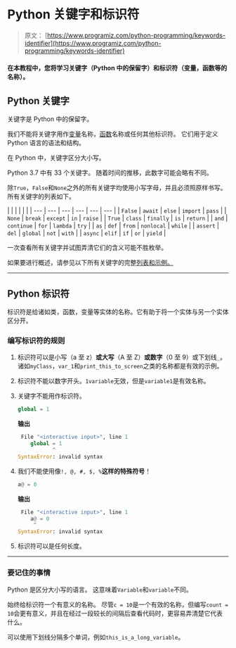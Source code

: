 # Python 关键字和标识符

> 原文： [https://www.programiz.com/python-programming/keywords-identifier](https://www.programiz.com/python-programming/keywords-identifier)

#### 在本教程中，您将学习关键字（Python 中的保留字）和标识符（变量，函数等的名称）。

## Python 关键字

关键字是 Python 中的保留字。

我们不能将关键字用作[变量](/python-programming/variables-datatypes)名称，[函数](/python-programming/function)名称或任何其他标识符。 它们用于定义 Python 语言的语法和结构。

在 Python 中，关键字区分大小写。

Python 3.7 中有 33 个关键字。 随着时间的推移，此数字可能会略有不同。

除`True`，`False`和`None`之外的所有关键字均使用小写字母，并且必须照原样书写。 所有关键字的列表如下。

| | | | | |
| --- | --- | --- | --- | --- | --- |
| `False` | `await` | `else` | `import` | `pass` |
| `None` | `break` | `except` | `in` | `raise` |
| `True` | `class` | `finally` | `is` | `return` |
| `and` | `continue` | `for` | `lambda` | `try` |
| `as` | `def` | `from` | `nonlocal` | `while` |
| `assert` | `del` | `global` | `not` | `with` |
| `async` | `elif` | `if` | `or` | `yield` |

一次查看所有关键字并试图弄清它们的含义可能不胜枚举。

如果要进行概述，请参见以下所有关键字的完整[列表和示例。](/python-programming/keyword-list)

* * *

## Python 标识符

标识符是给诸如类，函数，变量等实体的名称。它有助于将一个实体与另一个实体区分开。

### 编写标识符的规则

1.  标识符可以是小写（a 至 z）**或大写**（A 至 Z）**或数字**（0 至 9）或下划线`_`。 诸如`myClass`，`var_1`和`print_this_to_screen`之类的名称都是有效的示例。
2.  标识符不能以数字开头。`1variable`无效，但是`variable1`是有效名称。
3.  关键字不能用作标识符。

    ```py
    global = 1
    ```

    **输出**

    ```py
     File "<interactive input>", line 1
        global = 1
               ^
    SyntaxError: invalid syntax
    ```

4.  我们不能使用像`!, @, #, $, %`**这样的特殊符号**！

    ```py
    a@ = 0
    ```

    **输出**

    ```py
     File "<interactive input>", line 1
        a@ = 0
         ^
    SyntaxError: invalid syntax
    ```

5.  标识符可以是任何长度。

* * *

### 要记住的事情

Python 是区分大小写的语言。 这意味着`Variable`和`variable`不同。

始终给标识符一个有意义的名称。 尽管`c = 10`是一个有效的名称，但编写`count = 10`会更有意义，并且在经过一段较​​长的间隔后查看代码时，更容易弄清楚它代表什么。

可以使用下划线分隔多个单词，例如`this_is_a_long_variable`。